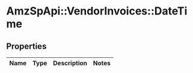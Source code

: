 # AmzSpApi::VendorInvoices::DateTime

## Properties
Name | Type | Description | Notes
------------ | ------------- | ------------- | -------------

